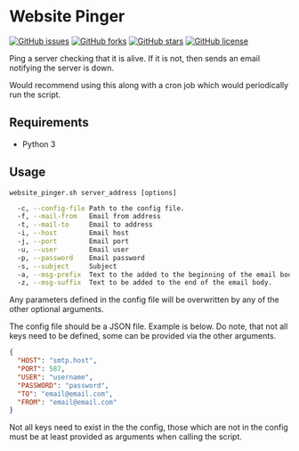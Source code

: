 # Website Pinger

[![GitHub issues](https://img.shields.io/github/issues/Salaah01/website_pinger)](https://github.com/Salaah01/website_pinger/issues) [![GitHub forks](https://img.shields.io/github/forks/Salaah01/website_pinger)](https://github.com/Salaah01/website_pinger/network) [![GitHub stars](https://img.shields.io/github/stars/Salaah01/website_pinger)](https://github.com/Salaah01/website_pinger/stargazers) [![GitHub license](https://img.shields.io/github/license/Salaah01/website_pinger)](https://github.com/Salaah01/website_pinger/blob/master/LICENSE)

Ping a server checking that it is alive. If it is not, then sends an email notifying the server is down.

Would recommend using this along with a cron job which would periodically run the script.

## Requirements
* Python 3

## Usage

`website_pinger.sh server_address [options]`

```bash  
  -c, --config-file Path to the config file.
  -f, --mail-from   Email from address
  -t, --mail-to     Email to address
  -i, --host        Email host
  -j, --port        Email port
  -u, --user        Email user
  -p, --password    Email password
  -s, --subject     Subject
  -a, --msg-prefix  Text to the added to the beginning of the email body.
  -z, --msg-suffix  Text to be added to the end of the email body.
```

Any parameters defined in the config file will be overwritten by any of the other optional arguments.

The config file should be a JSON file. Example is below. Do note, that not all keys need to be defined, some can be provided via the other arguments.

```json
{
  "HOST": "smtp.host",
  "PORT": 587,
  "USER": "username",
  "PASSWORD": "password",
  "TO": "email@email.com",
  "FROM": "email@email.com"
}
```

Not all keys need to exist in the the config, those which are not in the config must be at least provided as arguments when calling the script.
